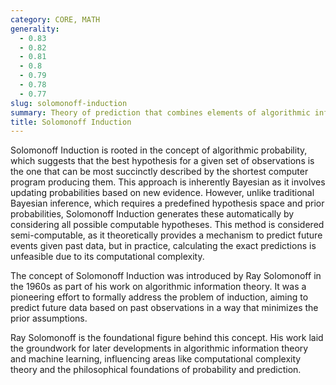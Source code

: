 ```yaml
---
category: CORE, MATH
generality:
  - 0.83
  - 0.82
  - 0.81
  - 0.8
  - 0.79
  - 0.78
  - 0.77
slug: solomonoff-induction
summary: Theory of prediction that combines elements of algorithmic information theory and Bayesian inference to create a universal framework for inferring future data from past observations.
title: Solomonoff Induction
---
```


Solomonoff Induction is rooted in the concept of algorithmic probability, which suggests that the best hypothesis for a given set of observations is the one that can be most succinctly described by the shortest computer program producing them. This approach is inherently Bayesian as it involves updating probabilities based on new evidence. However, unlike traditional Bayesian inference, which requires a predefined hypothesis space and prior probabilities, Solomonoff Induction generates these automatically by considering all possible computable hypotheses. This method is considered semi-computable, as it theoretically provides a mechanism to predict future events given past data, but in practice, calculating the exact predictions is unfeasible due to its computational complexity.

The concept of Solomonoff Induction was introduced by Ray Solomonoff in the 1960s as part of his work on algorithmic information theory. It was a pioneering effort to formally address the problem of induction, aiming to predict future data based on past observations in a way that minimizes the prior assumptions.

Ray Solomonoff is the foundational figure behind this concept. His work laid the groundwork for later developments in algorithmic information theory and machine learning, influencing areas like computational complexity theory and the philosophical foundations of probability and prediction.
